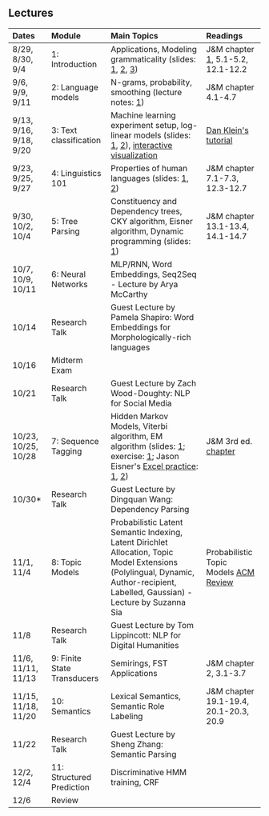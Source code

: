 ## Lectures


| Dates     | Module                | Main Topics      | Readings |
| :-------- | :-------------------- | :--------------- | :-------- |
| 8/29, 8/30, 9/4 | 1: Introduction  | Applications, Modeling grammaticality (slides: [1](assets/lectures/01-Intro.pdf), [2](assets/lectures/01-Grammaticality.pdf), [3](assets/lectures/01-EnglishGrammar.pdf)) | J&M chapter [1](http://www.cs.colorado.edu/%7Emartin/SLP/Updates/1.pdf), 5.1-5.2, 12.1-12.2 |
| 9/6, 9/9, 9/11 | 2: Language models | N-grams, probability, smoothing (lecture notes: [1](assets/lectures/02-lm.pdf)) | J&M chapter 4.1-4.7 |
| 9/13, 9/16, 9/18, 9/20 | 3: Text classification | Machine learning experiment setup, log-linear models (slides: [1](assets/lectures/03-Loglinear.pdf), [2](assets/lectures/03-MachineLearning.pdf)), [interactive visualization](http://www.cs.jhu.edu/~jason/465/hw-prob/loglin/#1) | [Dan Klein's tutorial](https://people.eecs.berkeley.edu/~klein/papers/maxent-tutorial-slides.pdf)|
| 9/23, 9/25, 9/27 | 4: Linguistics 101 | Properties of human languages (slides: [1](assets/lectures/04-Linguistics101.pdf), [2](assets/lectures/04-WorldLanguages.pdf)) | J&M chapter 7.1-7.3, 12.3-12.7 |
| 9/30, 10/2, 10/4 | 5: Tree Parsing | Constituency and Dependency trees, CKY algorithm, Eisner algorithm, Dynamic programming (slides: [1](assets/lectures/05-Parsing.pdf)) | J&M chapter 13.1-13.4, 14.1-14.7| 
| 10/7, 10/9, 10/11 | 6: Neural Networks | MLP/RNN, Word Embeddings, Seq2Seq - Lecture by Arya McCarthy|
| 10/14 | Research Talk | Guest Lecture by Pamela Shapiro: Word Embeddings for Morphologically-rich languages | 
| 10/16 | Midterm Exam| | |
| 10/21 | Research Talk | Guest Lecture by Zach Wood-Doughty: NLP for Social Media |
| 10/23, 10/25, 10/28 | 7: Sequence Tagging | Hidden Markov Models, Viterbi algorithm, EM algorithm (slides: [1](assets/lectures/07-HMM.pdf); exercise: [1](assets/exercises/07-HMM); Jason Eisner's [Excel practice](http://www.cs.jhu.edu/~jason/papers/#eisner-2002-tnlp): [1](assets/exercises/eisner-hmm.xls), [2](assets/exercises/eisner-hmm-viterbi.xls)) | J&M 3rd ed. <a href="https://web.stanford.edu/~jurafsky/slp3/A.pdf"> chapter</a> |
| 10/30* | Research Talk | Guest Lecture by Dingquan Wang: Dependency Parsing | |
| 11/1, 11/4 | 8: Topic Models | Probabilistic Latent Semantic Indexing, Latent Dirichlet Allocation, Topic Model Extensions (Polylingual, Dynamic, Author-recipient, Labelled, Gaussian) - Lecture by Suzanna Sia| Probabilistic Topic Models [ACM Review](http://www.cs.columbia.edu/~blei/papers/Blei2012.pdf)|
| 11/8 | Research Talk | Guest Lecture by Tom Lippincott: NLP for Digital Humanities | |
| 11/6, 11/11, 11/13 | 9: Finite State Transducers | Semirings, FST Applications| J&M chapter 2, 3.1-3.7|
| 11/15, 11/18, 11/20  | 10: Semantics | Lexical Semantics, Semantic Role Labeling | J&M chapter 19.1-19.4, 20.1-20.3, 20.9| 
| 11/22 | Research Talk | Guest Lecture by Sheng Zhang: Semantic Parsing | |
| 12/2, 12/4 | 11: Structured Prediction | Discriminative HMM training, CRF| |
| 12/6 | Review | |

